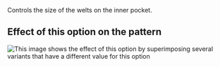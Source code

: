 Controls the size of the welts on the inner pocket.

## Effect of this option on the pattern

![This image shows the effect of this option by superimposing several variants that have a different value for this option](carlita\_innerpocketweltheight\_sample.svg "Effect of this option on the pattern")
